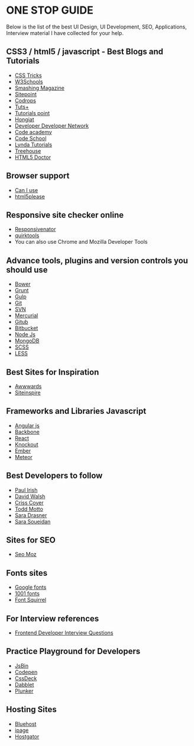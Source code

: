 
<h1> ONE STOP GUIDE </h1>

Below is the list of the best UI Design, UI Development, SEO, Applications, Interview material I have collected for your help.


 <h2> CSS3 / html5 / javascript - Best Blogs and Tutorials </h2>
  <ul>
   <li><a href="https://css-tricks.com/">CSS Tricks</a></li> 
   <li><a href="www.w3schools.com/css/">W3Schools</a></li>
   <li><a href="https://www.smashingmagazine.com/tag/css/"> Smashing Magazine</a></li> 
   <li><a href="https://www.sitepoint.com/">Sitepoint</a></li> 
   <li><a href="http://tympanus.net/codrops/">Codrops</a></li> 
   <li><a href="http://tutsplus.com/tutorials">Tuts+</a></li> 
   <li><a href="http://www.tutorialspoint.com/">Tutorials point</a></li> 
   <li><a href="http://www.hongkiat.com/blog/">Hongiat </a></li> 
   <li><a href="https://developer.mozilla.org"> Developer Developer Network</a></li>
   <li><a href="https://www.codecademy.com/"> Code academy</a></li>
   <li><a href="https://www.codeschool.com/"> Code School</a></li>
   <li><a href="https://www.lynda.com/"> Lynda Tutorials</a></li>
   <li><a href="https://teamtreehouse.com/"> Treehouse</a></li>
   <li><a href="http://html5doctor.com/"> HTML5 Doctor</a></li>     
   </ul>
    
   <h2>Browser support </h2>
   <ul>
   <li><a href="http://caniuse.com/">Can I use</a></li>
   <li><a href="http://html5please.com/">html5please</a></li>   
   </ul> 
    
   <h2>Responsive site checker online  </h2>
   <ul>
   <li><a href="https://www.responsinator.com/">Responsivenator</a></li>
   <li><a href="http://quirktools.com/screenfly/"> quirktools </a> </li>
   <li> You can also use Chrome and Mozilla Developer Tools </li>
   </ul>
   
   <h2> Advance tools, plugins and version controls you should use  </h2>
   <ul>
   <li> <a href="https://bower.io/">Bower </a></li>
   <li><a href="http://gruntjs.com/">Grunt</a> </li>
   <li><a href="http://gulpjs.com/">Gulp </a></li>
   <li><a href="https://git-scm.com/">Git </a></li>
   <li><a href="https://subversion.apache.org/">SVN</a></li>
   <li><a href="https://www.mercurial-scm.org/">Mercurial</a></li>
   <li><a href="https://github.com/">Gitub</a></li>
   <li><a href="https://bitbucket.org/">Bitbucket</a></li>
   <li> <a href="https://nodejs.org/en/">Node Js </a></li>
   <li> <a href="https://www.mongodb.com/">MongoDB </a></li>
   <li> <a href="http://sass-lang.com/">SCSS </a></li>
   <li> <a href="http://lesscss.org/">LESS </a></li>

   </ul>
   <h2> Best Sites for Inspiration </h2>
   <ul>
   <li> <a href="http://www.awwwards.com/">Awwwards  </a></li>
   <li> <a href="https://www.siteinspire.com/"> Siteinspire  </a></li>
   </ul>
   
   <h2> Frameworks and Libraries Javascript </h2>
   <ul>
   <li><a href="https://angularjs.org/"> Angular js </a></li>
   <li><a href="http://backbonejs.org/">Backbone </a></li>
   <li><a href="https://facebook.github.io/react/">React </a></li>
   <li><a href="http://knockoutjs.com/">Knockout  </a></li>
   <li><a href="http://emberjs.com/">Ember </a></li>
   <li><a href="https://www.meteor.com/">Meteor </a> </li>
   </ul>
  <h2> Best Developers to follow </h2>
  <ul>
  <li><a href="https://twitter.com/paul_irish">Paul Irish </a></li>
  <li><a href="https://davidwalsh.name/">David Walsh </a></li>
  <li><a href="http://chriscoyier.net/">Criss Coyer </a></li>
  <li><a href="https://toddmotto.com/">Todd Motto </a></li>
  <li><a href="http://sarahdrasnerdesign.com/">Sara Drasner </a></li>
  <li><a href="https://sarasoueidan.com/">Sara Soueidan </a></li>
 </ul>
 
  <h2>Sites for SEO </h2>
  <ul>
  <li> <a href="https://moz.com/"> Seo Moz</a></li>
  </ul>
  
  <h2>Fonts sites </h2>
  <ul>
   <li> <a href="https://fonts.google.com/">Google fonts </a></li>
   <li> <a href="http://www.1001fonts.com/">1001 fonts</a></li> 
   <li> <a href="http://fontsquirrel.com"> Font Squirrel</a></li>
   </ul>
 
   <h2> For Interview references </h2>
   <ul>
   <li><a href="https://github.com/h5bp/Front-end-Developer-Interview-Questions"> Frontend Developer Interview Questions </a></li>
   </ul>
   <h2> Practice Playground for Developers </h2>
   <ul>
   <li><a href="https://jsbin.com/?html,output">JsBin </a></li>
   <li><a href="https://codepen.io/">Codepen </a></li>
   <li><a href="http://cssdeck.com/">CssDeck </a></li>
   <li><a href="http://dabblet.com/">Dabblet</a></li>
   <li><a href="https://plnkr.co/">Plunker</a></li>
   </ul>
 <h2> Hosting Sites </h2>
   <ul>
  <li><a href="https://www.bluehost.com">Bluehost </a></li>
  <li><a href="http://www.ipage.com">ipage </a></li>
  <li><a href="http://www.hostgator.com">Hostgator</a></li>

   </ul>

